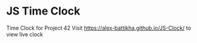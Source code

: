 # JS Time Clock
Time Clock for Project 42
Visit https://alex-battikha.github.io/JS-Clock/ to view live clock
